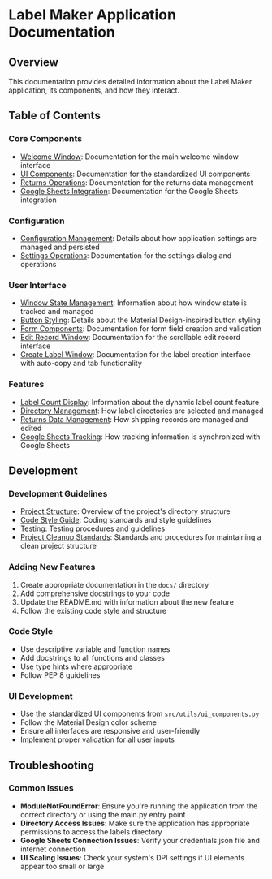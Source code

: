 # Label Maker Application Documentation

## Overview

This documentation provides detailed information about the Label Maker application, its components, and how they interact.

## Table of Contents

### Core Components

- [Welcome Window](welcome_window.md): Documentation for the main welcome window interface
- [UI Components](ui_components.md): Documentation for the standardized UI components
- [Returns Operations](returns_operations.md): Documentation for the returns data management
- [Google Sheets Integration](google_sheets_integration.md): Documentation for the Google Sheets integration

### Configuration

- [Configuration Management](configuration.md): Details about how application settings are managed and persisted
- [Settings Operations](settings_operations.md): Documentation for the settings dialog and operations

### User Interface

- [Window State Management](window_state.md): Information about how window state is tracked and managed
- [Button Styling](button_styling.md): Details about the Material Design-inspired button styling
- [Form Components](form_components.md): Documentation for form field creation and validation
- [Edit Record Window](edit_record_window.md): Documentation for the scrollable edit record interface
- [Create Label Window](create_label_window.md): Documentation for the label creation interface with auto-copy and tab functionality

### Features

- [Label Count Display](label_count.md): Information about the dynamic label count feature
- [Directory Management](directory_management.md): How label directories are selected and managed
- [Returns Data Management](returns_data.md): How shipping records are managed and edited
- [Google Sheets Tracking](sheets_tracking.md): How tracking information is synchronized with Google Sheets

## Development

### Development Guidelines

- [Project Structure](project_structure.md): Overview of the project's directory structure
- [Code Style Guide](code_style.md): Coding standards and style guidelines
- [Testing](testing.md): Testing procedures and guidelines
- [Project Cleanup Standards](project_cleanup_standards.md): Standards and procedures for maintaining a clean project structure

### Adding New Features

1. Create appropriate documentation in the `docs/` directory
2. Add comprehensive docstrings to your code
3. Update the README.md with information about the new feature
4. Follow the existing code style and structure

### Code Style

- Use descriptive variable and function names
- Add docstrings to all functions and classes
- Use type hints where appropriate
- Follow PEP 8 guidelines

### UI Development

- Use the standardized UI components from `src/utils/ui_components.py`
- Follow the Material Design color scheme
- Ensure all interfaces are responsive and user-friendly
- Implement proper validation for all user inputs

## Troubleshooting

### Common Issues

- **ModuleNotFoundError**: Ensure you're running the application from the correct directory or using the main.py entry point
- **Directory Access Issues**: Make sure the application has appropriate permissions to access the labels directory
- **Google Sheets Connection Issues**: Verify your credentials.json file and internet connection
- **UI Scaling Issues**: Check your system's DPI settings if UI elements appear too small or large
